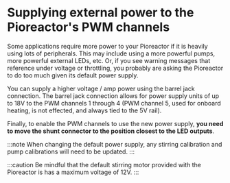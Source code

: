 # Supplying external power to the Pioreactor's PWM channels

Some applications require more power to your Pioreactor if it is heavily using lots of peripherals. This may include using a more powerful pumps, more powerful external LEDs, etc. Or, if you see warning messages that reference under voltage or throttling, you probably are asking the Pioreactor to do too much given its default power supply.

You can supply a higher voltage / amp power using the barrel jack connection. The barrel jack connection allows for power supply units of up to 18V to the PWM channels 1 through 4 (PWM channel 5, used for onboard heating, is not effected, and always tied to the 5V rail).

Finally, to enable the PWM channels to use the new power supply, **you need to move the shunt connector to the position closest to the LED outputs**.

:::note
When changing the default power supply, any stirring calibration and pump calibrations will need to be updated.
:::

:::caution
Be mindful that the default stirring motor provided with the Pioreactor is has a maximum voltage of 12V.
:::



